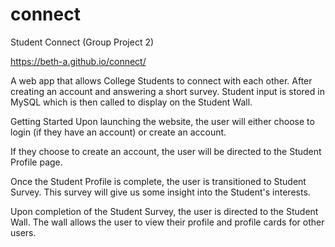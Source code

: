 # connect
Student Connect (Group Project 2)

 https://beth-a.github.io/connect/

A web app that allows College Students to connect with each other. After creating an account and answering a short survey. Student input is stored in MySQL which is then called to display on the Student Wall.

Getting Started
Upon launching the website, the user will either choose to login (if they have an account) or create an account.

If they choose to create an account, the user will be directed to the Student Profile page.

Once the Student Profile is complete, the user is transitioned to Student Survey. This survey will give us some insight into the Student's interests.

Upon completion of the Student Survey, the user is directed to the Student Wall. The wall allows the user to view their profile and profile cards for other users.
 
